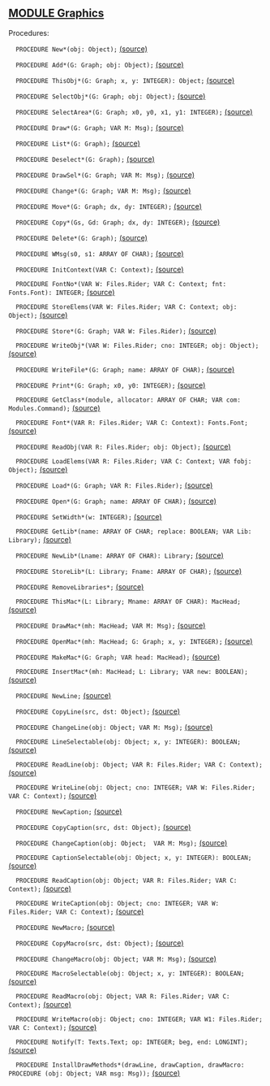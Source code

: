 
## [MODULE Graphics](https://github.com/io-core/Draw/blob/main/Graphics.Mod)

Procedures:


`  PROCEDURE New*(obj: Object);` [(source)](https://github.com/io-core/Draw/blob/main/Graphics.Mod#L96)


`  PROCEDURE Add*(G: Graph; obj: Object);` [(source)](https://github.com/io-core/Draw/blob/main/Graphics.Mod#L100)


`  PROCEDURE ThisObj*(G: Graph; x, y: INTEGER): Object;` [(source)](https://github.com/io-core/Draw/blob/main/Graphics.Mod#L105)


`  PROCEDURE SelectObj*(G: Graph; obj: Object);` [(source)](https://github.com/io-core/Draw/blob/main/Graphics.Mod#L112)


`  PROCEDURE SelectArea*(G: Graph; x0, y0, x1, y1: INTEGER);` [(source)](https://github.com/io-core/Draw/blob/main/Graphics.Mod#L117)


`  PROCEDURE Draw*(G: Graph; VAR M: Msg);` [(source)](https://github.com/io-core/Draw/blob/main/Graphics.Mod#L131)


`  PROCEDURE List*(G: Graph);` [(source)](https://github.com/io-core/Draw/blob/main/Graphics.Mod#L137)


`  PROCEDURE Deselect*(G: Graph);` [(source)](https://github.com/io-core/Draw/blob/main/Graphics.Mod#L151)


`  PROCEDURE DrawSel*(G: Graph; VAR M: Msg);` [(source)](https://github.com/io-core/Draw/blob/main/Graphics.Mod#L157)


`  PROCEDURE Change*(G: Graph; VAR M: Msg);` [(source)](https://github.com/io-core/Draw/blob/main/Graphics.Mod#L166)


`  PROCEDURE Move*(G: Graph; dx, dy: INTEGER);` [(source)](https://github.com/io-core/Draw/blob/main/Graphics.Mod#L175)


`  PROCEDURE Copy*(Gs, Gd: Graph; dx, dy: INTEGER);` [(source)](https://github.com/io-core/Draw/blob/main/Graphics.Mod#L216)


`  PROCEDURE Delete*(G: Graph);` [(source)](https://github.com/io-core/Draw/blob/main/Graphics.Mod#L229)


`  PROCEDURE WMsg(s0, s1: ARRAY OF CHAR);` [(source)](https://github.com/io-core/Draw/blob/main/Graphics.Mod#L245)


`  PROCEDURE InitContext(VAR C: Context);` [(source)](https://github.com/io-core/Draw/blob/main/Graphics.Mod#L250)


`  PROCEDURE FontNo*(VAR W: Files.Rider; VAR C: Context; fnt: Fonts.Font): INTEGER;` [(source)](https://github.com/io-core/Draw/blob/main/Graphics.Mod#L255)


`  PROCEDURE StoreElems(VAR W: Files.Rider; VAR C: Context; obj: Object);` [(source)](https://github.com/io-core/Draw/blob/main/Graphics.Mod#L266)


`  PROCEDURE Store*(G: Graph; VAR W: Files.Rider);` [(source)](https://github.com/io-core/Draw/blob/main/Graphics.Mod#L282)


`  PROCEDURE WriteObj*(VAR W: Files.Rider; cno: INTEGER; obj: Object);` [(source)](https://github.com/io-core/Draw/blob/main/Graphics.Mod#L287)


`  PROCEDURE WriteFile*(G: Graph; name: ARRAY OF CHAR);` [(source)](https://github.com/io-core/Draw/blob/main/Graphics.Mod#L292)


`  PROCEDURE Print*(G: Graph; x0, y0: INTEGER);` [(source)](https://github.com/io-core/Draw/blob/main/Graphics.Mod#L298)


`  PROCEDURE GetClass*(module, allocator: ARRAY OF CHAR; VAR com: Modules.Command);` [(source)](https://github.com/io-core/Draw/blob/main/Graphics.Mod#L306)


`  PROCEDURE Font*(VAR R: Files.Rider; VAR C: Context): Fonts.Font;` [(source)](https://github.com/io-core/Draw/blob/main/Graphics.Mod#L316)


`  PROCEDURE ReadObj(VAR R: Files.Rider; obj: Object);` [(source)](https://github.com/io-core/Draw/blob/main/Graphics.Mod#L321)


`  PROCEDURE LoadElems(VAR R: Files.Rider; VAR C: Context; VAR fobj: Object);` [(source)](https://github.com/io-core/Draw/blob/main/Graphics.Mod#L328)


`  PROCEDURE Load*(G: Graph; VAR R: Files.Rider);` [(source)](https://github.com/io-core/Draw/blob/main/Graphics.Mod#L353)


`  PROCEDURE Open*(G: Graph; name: ARRAY OF CHAR);` [(source)](https://github.com/io-core/Draw/blob/main/Graphics.Mod#L358)


`  PROCEDURE SetWidth*(w: INTEGER);` [(source)](https://github.com/io-core/Draw/blob/main/Graphics.Mod#L369)


`  PROCEDURE GetLib*(name: ARRAY OF CHAR; replace: BOOLEAN; VAR Lib: Library);` [(source)](https://github.com/io-core/Draw/blob/main/Graphics.Mod#L375)


`  PROCEDURE NewLib*(Lname: ARRAY OF CHAR): Library;` [(source)](https://github.com/io-core/Draw/blob/main/Graphics.Mod#L407)


`  PROCEDURE StoreLib*(L: Library; Fname: ARRAY OF CHAR);` [(source)](https://github.com/io-core/Draw/blob/main/Graphics.Mod#L413)


`  PROCEDURE RemoveLibraries*;` [(source)](https://github.com/io-core/Draw/blob/main/Graphics.Mod#L436)


`  PROCEDURE ThisMac*(L: Library; Mname: ARRAY OF CHAR): MacHead;` [(source)](https://github.com/io-core/Draw/blob/main/Graphics.Mod#L440)


`  PROCEDURE DrawMac*(mh: MacHead; VAR M: Msg);` [(source)](https://github.com/io-core/Draw/blob/main/Graphics.Mod#L447)


`  PROCEDURE OpenMac*(mh: MacHead; G: Graph; x, y: INTEGER);` [(source)](https://github.com/io-core/Draw/blob/main/Graphics.Mod#L455)


`  PROCEDURE MakeMac*(G: Graph; VAR head: MacHead);` [(source)](https://github.com/io-core/Draw/blob/main/Graphics.Mod#L465)


`  PROCEDURE InsertMac*(mh: MacHead; L: Library; VAR new: BOOLEAN);` [(source)](https://github.com/io-core/Draw/blob/main/Graphics.Mod#L488)


`  PROCEDURE NewLine;` [(source)](https://github.com/io-core/Draw/blob/main/Graphics.Mod#L501)


`  PROCEDURE CopyLine(src, dst: Object);` [(source)](https://github.com/io-core/Draw/blob/main/Graphics.Mod#L506)


`  PROCEDURE ChangeLine(obj: Object; VAR M: Msg);` [(source)](https://github.com/io-core/Draw/blob/main/Graphics.Mod#L510)


`  PROCEDURE LineSelectable(obj: Object; x, y: INTEGER): BOOLEAN;` [(source)](https://github.com/io-core/Draw/blob/main/Graphics.Mod#L522)


`  PROCEDURE ReadLine(obj: Object; VAR R: Files.Rider; VAR C: Context);` [(source)](https://github.com/io-core/Draw/blob/main/Graphics.Mod#L527)


`  PROCEDURE WriteLine(obj: Object; cno: INTEGER; VAR W: Files.Rider; VAR C: Context);` [(source)](https://github.com/io-core/Draw/blob/main/Graphics.Mod#L531)


`  PROCEDURE NewCaption;` [(source)](https://github.com/io-core/Draw/blob/main/Graphics.Mod#L544)


`  PROCEDURE CopyCaption(src, dst: Object);` [(source)](https://github.com/io-core/Draw/blob/main/Graphics.Mod#L549)


`  PROCEDURE ChangeCaption(obj: Object;  VAR M: Msg);` [(source)](https://github.com/io-core/Draw/blob/main/Graphics.Mod#L560)


`  PROCEDURE CaptionSelectable(obj: Object; x, y: INTEGER): BOOLEAN;` [(source)](https://github.com/io-core/Draw/blob/main/Graphics.Mod#L579)


`  PROCEDURE ReadCaption(obj: Object; VAR R: Files.Rider; VAR C: Context);` [(source)](https://github.com/io-core/Draw/blob/main/Graphics.Mod#L584)


`  PROCEDURE WriteCaption(obj: Object; cno: INTEGER; VAR W: Files.Rider; VAR C: Context);` [(source)](https://github.com/io-core/Draw/blob/main/Graphics.Mod#L592)


`  PROCEDURE NewMacro;` [(source)](https://github.com/io-core/Draw/blob/main/Graphics.Mod#L622)


`  PROCEDURE CopyMacro(src, dst: Object);` [(source)](https://github.com/io-core/Draw/blob/main/Graphics.Mod#L627)


`  PROCEDURE ChangeMacro(obj: Object; VAR M: Msg);` [(source)](https://github.com/io-core/Draw/blob/main/Graphics.Mod#L632)


`  PROCEDURE MacroSelectable(obj: Object; x, y: INTEGER): BOOLEAN;` [(source)](https://github.com/io-core/Draw/blob/main/Graphics.Mod#L637)


`  PROCEDURE ReadMacro(obj: Object; VAR R: Files.Rider; VAR C: Context);` [(source)](https://github.com/io-core/Draw/blob/main/Graphics.Mod#L642)


`  PROCEDURE WriteMacro(obj: Object; cno: INTEGER; VAR W1: Files.Rider; VAR C: Context);` [(source)](https://github.com/io-core/Draw/blob/main/Graphics.Mod#L648)


`  PROCEDURE Notify(T: Texts.Text; op: INTEGER; beg, end: LONGINT);` [(source)](https://github.com/io-core/Draw/blob/main/Graphics.Mod#L667)


`  PROCEDURE InstallDrawMethods*(drawLine, drawCaption, drawMacro: PROCEDURE (obj: Object; VAR msg: Msg));` [(source)](https://github.com/io-core/Draw/blob/main/Graphics.Mod#L671)

